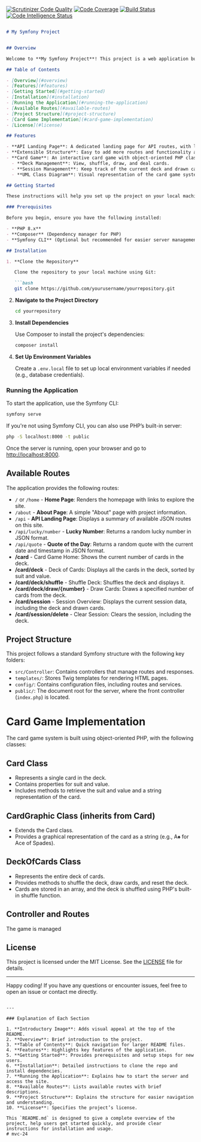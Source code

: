 [![Scrutinizer Code Quality](https://scrutinizer-ci.com/g/sakg23/mvc-24/badges/quality-score.png?b=main)](https://scrutinizer-ci.com/g/sakg23/mvc-24/?branch=main)
[![Code Coverage](https://scrutinizer-ci.com/g/sakg23/mvc-24/badges/coverage.png?b=main)](https://scrutinizer-ci.com/g/sakg23/mvc-24/?branch=main)
[![Build Status](https://scrutinizer-ci.com/g/sakg23/mvc-24/badges/build.png?b=main)](https://scrutinizer-ci.com/g/sakg23/mvc-24/?branch=main)
[![Code Intelligence Status](https://scrutinizer-ci.com/g/sakg23/mvc-24/badges/code-intelligence.svg?b=main)](https://scrutinizer-ci.com/g/sakg23/mvc-24/?branch=main)

```markdown

# My Symfony Project


## Overview

Welcome to **My Symfony Project**! This project is a web application built with Symfony, showcasing various routes, JSON responses, and a structured API landing page. It demonstrates Symfony's powerful routing, controller, and response features to create a flexible and responsive application.

## Table of Contents

- [Overview](#overview)
- [Features](#features)
- [Getting Started](#getting-started)
- [Installation](#installation)
- [Running the Application](#running-the-application)
- [Available Routes](#available-routes)
- [Project Structure](#project-structure)
- [Card Game Implementation](#card-game-implementation)
- [License](#license)

## Features

- **API Landing Page**: A dedicated landing page for API routes, with links and descriptions of available endpoints.
- **Extensible Structure**: Easy to add more routes and functionality as needed.
- **Card Game**: An interactive card game with object-oriented PHP classes like `Card`, `CardGraphic`, and `DeckOfCards`, implemented in Symfony.
  - **Deck Management**: View, shuffle, draw, and deal cards.
  - **Session Management**: Keep track of the current deck and drawn cards in user sessions.
  - **UML Class Diagram**: Visual representation of the card game system.

## Getting Started

These instructions will help you set up the project on your local machine for development and testing.

### Prerequisites

Before you begin, ensure you have the following installed:

- **PHP 8.x**
- **Composer** (Dependency manager for PHP)
- **Symfony CLI** (Optional but recommended for easier server management)

## Installation

1. **Clone the Repository**

   Clone the repository to your local machine using Git:

   ```bash
   git clone https://github.com/yourusername/yourrepository.git
   ```

2. **Navigate to the Project Directory**

   ```bash
   cd yourrepository
   ```

3. **Install Dependencies**

   Use Composer to install the project's dependencies:

   ```bash
   composer install
   ```

4. **Set Up Environment Variables**

   Create a `.env.local` file to set up local environment variables if needed (e.g., database credentials).

### Running the Application

To start the application, use the Symfony CLI:

```bash
symfony serve
```

If you're not using Symfony CLI, you can also use PHP’s built-in server:

```bash
php -S localhost:8000 -t public
```

Once the server is running, open your browser and go to [http://localhost:8000](http://localhost:8000).

## Available Routes

The application provides the following routes:

- `/` or `/home` - **Home Page**: Renders the homepage with links to explore the site.
- `/about` - **About Page**: A simple "About" page with project information.
- `/api` - **API Landing Page**: Displays a summary of available JSON routes on this site.
- `/api/lucky/number` - **Lucky Number**: Returns a random lucky number in JSON format.
- `/api/quote` - **Quote of the Day**: Returns a random quote with the current date and timestamp in JSON format.
- **/card** - Card Game Home: Shows the current number of cards in the deck.
- **/card/deck** - Deck of Cards: Displays all the cards in the deck, sorted by suit and value.
- **/card/deck/shuffle** - Shuffle Deck: Shuffles the deck and displays it.
- **/card/deck/draw/{number}** - Draw Cards: Draws a specified number of cards from the deck.
- **/card/session** - Session Overview: Displays the current session data, including the deck and drawn cards.
- **/card/session/delete** - Clear Session: Clears the session, including the deck.


## Project Structure

This project follows a standard Symfony structure with the following key folders:

- `src/Controller`: Contains controllers that manage routes and responses.
- `templates/`: Stores Twig templates for rendering HTML pages.
- `config/`: Contains configuration files, including routes and services.
- `public/`: The document root for the server, where the front controller (`index.php`) is located.

# Card Game Implementation

The card game system is built using object-oriented PHP, with the following classes:

## Card Class
- Represents a single card in the deck.
- Contains properties for suit and value.
- Includes methods to retrieve the suit and value and a string representation of the card.

## CardGraphic Class (inherits from Card)
- Extends the Card class.
- Provides a graphical representation of the card as a string (e.g., A♠ for Ace of Spades).

## DeckOfCards Class
- Represents the entire deck of cards.
- Provides methods to shuffle the deck, draw cards, and reset the deck.
- Cards are stored in an array, and the deck is shuffled using PHP's built-in shuffle function.

## Controller and Routes
The game is managed

## License

This project is licensed under the MIT License. See the [LICENSE](LICENSE) file for details.

---

Happy coding! If you have any questions or encounter issues, feel free to open an issue or contact me directly.
```

---

### Explanation of Each Section

1. **Introductory Image**: Adds visual appeal at the top of the README.
2. **Overview**: Brief introduction to the project.
3. **Table of Contents**: Quick navigation for larger README files.
4. **Features**: Highlights key features of the application.
5. **Getting Started**: Provides prerequisites and setup steps for new users.
6. **Installation**: Detailed instructions to clone the repo and install dependencies.
7. **Running the Application**: Explains how to start the server and access the site.
8. **Available Routes**: Lists available routes with brief descriptions.
9. **Project Structure**: Explains the structure for easier navigation and understanding.
10. **License**: Specifies the project’s license.

This `README.md` is designed to give a complete overview of the project, help users get started quickly, and provide clear instructions for installation and usage.
# mvc-24
